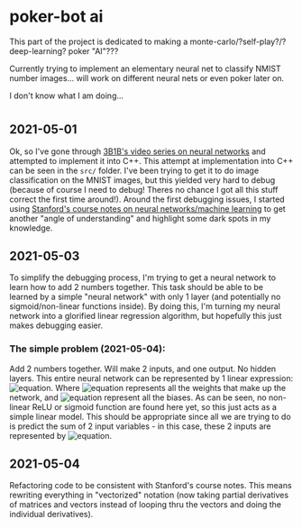 # poker-bot ai

This part of the project is dedicated to making a monte-carlo/?self-play?/?deep-learning? poker "AI"???

Currently trying to implement an elementary neural net to classify NMIST number images... will work on different neural nets or even poker later on.

I don't know what I am doing...

# 

## 2021-05-01

Ok, so I've gone through [3B1B's video series on neural networks](https://www.youtube.com/watch?v=aircAruvnKk&list=PLZHQObOWTQDNU6R1_67000Dx_ZCJB-3pi&index=1) and attempted to implement it into C++. This attempt at implementation into C++ can be seen in the `src/` folder. I've been trying to get it to do image classification on the MNIST images, but this yielded very hard to debug (because of course I need to debug! Theres no chance I got all this stuff correct the first time around!). Around the first debugging issues, I started using [Stanford's course notes on neural networks/machine learning](http://cs229.stanford.edu/syllabus-spring2021.html) to get another "angle of understanding" and highlight some dark spots in my knowledge. 

## 2021-05-03

To simplify the debugging process, I'm trying to get a neural network to learn how to add 2 numbers together. This task should be able to be learned by a simple "neural network" with only 1 layer (and potentially no sigmoid/non-linear functions inside). By doing this, I'm turning my neural network into a glorified linear regression algorithm, but hopefully this just makes debugging easier.

### The simple problem (2021-05-04):

Add 2 numbers together. Will make 2 inputs, and one output. No hidden layers. This entire neural network can be represented by 1 linear expression: ![equation](https://latex.codecogs.com/gif.latex?h_{\theta}(x)&space;=&space;W_{\theta}x&space;&plus;&space;b_{\theta}). Where ![equation](https://latex.codecogs.com/gif.latex?W_{\theta}&space;\in&space;\mathbb{R}^{2\times&space;1}) represents all the weights that make up the network, and ![equation](https://latex.codecogs.com/gif.latex?b_{\theta}&space;\in&space;\mathbb{R}^{2}) represent all the biases. As can be seen, no non-linear ReLU or sigmoid function are found here yet, so this just acts as a simple linear model. This should be appropriate since all we are trying to do is predict the sum of 2 input variables - in this case, these 2 inputs are represented by ![equation](https://latex.codecogs.com/gif.latex?x&space;\in&space;\mathbb{R}^{2}).

## 2021-05-04

Refactoring code to be consistent with Stanford's course notes. This means rewriting everything in "vectorized" notation (now taking partial derivatives of matrices and vectors instead of looping thru the vectors and doing the individual derivatives).
